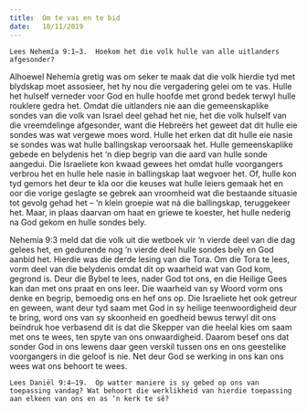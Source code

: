 ```yaml
---
title:  Om te vas en te bid
date:   10/11/2019
---
```


`Lees Nehemía 9:1–3.  Hoekom het die volk hulle van alle uitlanders afgesonder?` 

Alhoewel Nehemía gretig was om seker te maak dat die volk hierdie tyd met blydskap moet assosieer, het hy nou die vergadering gelei om te vas.  Hulle het hulself verneder voor God en hulle hoofde met grond bedek terwyl hulle rouklere gedra het.  Omdat die uitlanders nie aan die gemeenskaplike sondes van die volk van Israel deel gehad het nie, het die volk hulself van die vreemdelinge afgesonder, want die Hebreërs het geweet dat dit hulle eie sondes was wat vergewe moes word.  Hulle het erken dat dit hulle eie nasie se sondes was wat hulle ballingskap veroorsaak het. Hulle gemeenskaplike gebede en belydenis het ‘n diep begrip van die aard van hulle sonde aangedui.  Die Israeliete kon kwaad gewees het omdat hulle voorgangers verbrou het en hulle hele nasie in ballingskap laat wegvoer het. Of, hulle kon tyd gemors het deur te kla oor die keuses wat hulle leiers gemaak het en oor die vorige geslagte se gebrek aan vroomheid  wat die bestaande situasie tot gevolg gehad het – ‘n klein groepie wat ná die ballingskap, teruggekeer het.  Maar, in plaas daarvan om haat en griewe te koester, het hulle nederig na God gekom en hulle sondes bely. 

Nehemía 9:3 meld dat die volk uit die wetboek vir ‘n vierde deel van die dag gelees het, en gedurende nog ‘n vierde deel hulle sondes bely en God aanbid het.  Hierdie was die derde lesing van die Tora.  Om die Tora te lees, vorm deel van die belydenis omdat dit op waarheid wat van God kom, gegrond is.  Deur die Bybel te lees, nader God tot ons, en die Heilige Gees kan dan met ons praat en ons leer.  Die waarheid van sy Woord vorm ons denke en begrip, bemoedig ons en hef ons op.  Die Israeliete het ook getreur en geween, want deur tyd saam met God in sy heilige teenwoordigheid deur te bring, word ons van sy skoonheid en goedheid bewus terwyl dit ons beïndruk hoe verbasend dit is dat die Skepper van die heelal kies om saam met ons te wees, ten spyte van ons onwaardigheid.  Daarom besef ons dat sonder God in ons lewens daar geen verskil tussen ons en ons geestelike voorgangers in die geloof is nie.  Net deur God se werking in ons kan ons wees wat ons behoort te wees. 

`Lees Daniël 9:4–19.  Op watter maniere is sy gebed op ons van toepassing vandag? Wat behoort die werklikheid van hierdie toepassing aan elkeen van ons en as ‘n kerk te sê?`